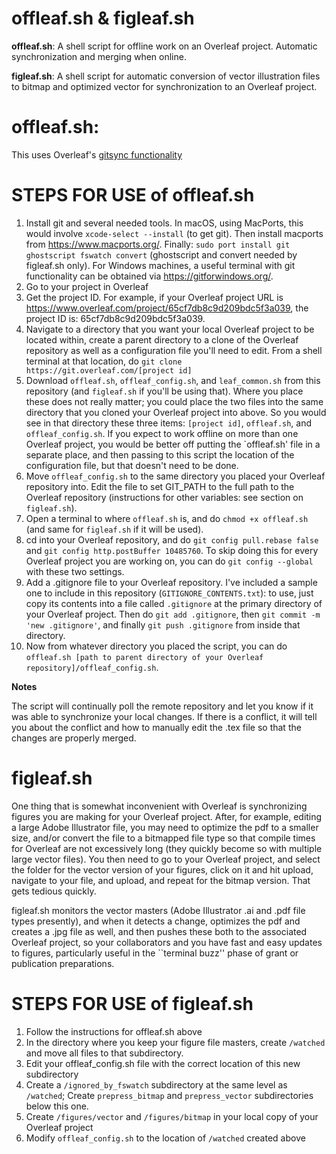 # offleaf.sh & figleaf.sh
**offleaf.sh**: A shell script for offline work on an Overleaf project. Automatic synchronization and merging when online.

**figleaf.sh**: A shell script for automatic conversion of vector illustration files to bitmap and optimized vector for synchronization to an Overleaf project.


# offleaf.sh:

This uses Overleaf's [gitsync functionality](https://www.overleaf.com/learn/how-to/Git_Integration_and_GitHub_Synchronization)

# STEPS FOR USE of offleaf.sh

1. Install git and several needed tools. In macOS, using MacPorts, this would involve
    `xcode-select --install` (to get git). Then
    install macports from https://www.macports.org/. Finally:
    `sudo port install git ghostscript fswatch convert` (ghostscript and convert needed by figleaf.sh only).
    For Windows machines, a useful terminal with git functionality can be obtained via https://gitforwindows.org/.
3. Go to your project in Overleaf
4. Get the project ID. For example, if your Overleaf project URL is https://www.overleaf.com/project/65cf7db8c9d209bdc5f3a039, the project ID is: 65cf7db8c9d209bdc5f3a039.
5. Navigate to a directory that you want your local Overleaf project to be located within, create a parent directory to a clone of the Overleaf repository as well as a configuration file you'll need to edit. From a shell terminal at that location, do `git clone https://git.overleaf.com/[project id]`
6. Download `offleaf.sh`, `offleaf_config.sh`, and `leaf_common.sh` from this repository (and `figleaf.sh` if you'll be using that). Where you place these does not really matter; you could place the two files into the same directory that you cloned your Overleaf project into above. So you would see in that directory these three items: `[project id]`, `offleaf.sh`, and `offleaf_config.sh`. If you expect to work offline on more than one Overleaf project, you would be better off putting the `offleaf.sh' file in a separate place, and then passing to this script the location of the configuration file, but that doesn't need to be done. 
7. Move `offleaf_config.sh` to the same directory you placed your Overleaf repository into. Edit the file to set GIT_PATH to the full path to the Overleaf repository (instructions for other variables: see section on `figleaf.sh`). 
8. Open a terminal to where `offleaf.sh` is, and do `chmod +x offleaf.sh` (and same for `figleaf.sh` if it will be used).
9. cd into your Overleaf repository, and do `git config pull.rebase false` and `git config http.postBuffer 10485760`. To skip doing this for every Overleaf project you are working on, you can do `git config --global` with these two settings.
10. Add a .gitignore file to your Overleaf repository. I've included a sample one to include in this repository (`GITIGNORE_CONTENTS.txt`): to use, just copy its contents into a file called `.gitignore` at the primary directory of your Overleaf project. Then do `git add .gitignore`, then `git commit -m 'new .gitignore'`, and finally `git push .gitignore` from inside that directory.
12. Now from whatever directory you placed the script, you can do `offleaf.sh [path to parent directory of your Overleaf repository]/offleaf_config.sh`.


**Notes**

The script will continually poll the remote repository and let you know if it was able to synchronize your local changes. If there is a conflict, it will tell you about the conflict and how to manually edit the .tex file so that the changes are properly merged.


# figleaf.sh

One thing that is somewhat inconvenient with Overleaf is synchronizing figures you are making for your Overleaf project. After, for example, editing a large Adobe Illustrator file, you may need to optimize the pdf to a smaller size, and/or convert the file to a bitmapped file type so that compile times for Overleaf are not excessively long (they quickly become so with multiple large vector files). You then need to go to your Overleaf project, and select the folder for the vector version of your figures, click on it and hit upload, navigate to your file, and upload, and repeat for the bitmap version. That gets tedious quickly.

figleaf.sh monitors the vector masters (Adobe Illustrator .ai and .pdf file types presently), and when it detects a change, optimizes the pdf and creates a .jpg file as well, and then pushes these both to the associated Overleaf project, so your collaborators and you have fast and easy updates to figures, particularly useful in the ``terminal buzz'' phase of grant or publication preparations.

# STEPS FOR USE of figleaf.sh

1. Follow the instructions for offleaf.sh above
2. In the directory where you keep your figure file masters, create `/watched` and move all files to that subdirectory.
3. Edit your offleaf_config.sh file with the correct location of this new subdirectory
4. Create a `/ignored_by_fswatch` subdirectory at the same level as `/watched`; Create `prepress_bitmap` and `prepress_vector` subdirectories below this one.
3. Create `/figures/vector` and `/figures/bitmap` in your local copy of your Overleaf project
4. Modify `offleaf_config.sh` to the location of `/watched` created above


